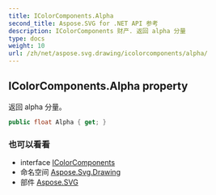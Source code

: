 ```yaml
---
title: IColorComponents.Alpha
second_title: Aspose.SVG for .NET API 参考
description: IColorComponents 财产. 返回 alpha 分量
type: docs
weight: 10
url: /zh/net/aspose.svg.drawing/icolorcomponents/alpha/
---
```

## IColorComponents.Alpha property

返回 alpha 分量。

```csharp
public float Alpha { get; }
```

### 也可以看看

* interface [IColorComponents](../)
* 命名空间 [Aspose.Svg.Drawing](../../icolorcomponents/)
* 部件 [Aspose.SVG](../../../)


